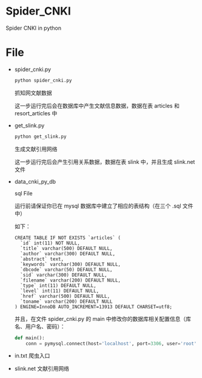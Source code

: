 # Spider_CNKI
Spider CNKI in python

# File
- spider_cnki.py
  ```python
  python spider_cnki.py
  ```
  抓知网文献数据

  这一步运行完后会在数据库中产生文献信息数据，数据在表 articles 和 resort_articles 中

- get_slink.py
  ```python
  python get_slink.py
  ```
  生成文献引用网络

  这一步运行完后会产生引用关系数据，数据在表 slink 中，并且生成 slink.net 文件

- data_cnki_py_db

  sql File

  运行前请保证你已在 mysql 数据库中建立了相应的表结构（在三个 .sql 文件中）

  如下：
  ```
  CREATE TABLE IF NOT EXISTS `articles` (
    `id` int(11) NOT NULL,
    `title` varchar(500) DEFAULT NULL,
    `author` varchar(300) DEFAULT NULL,
    `abstract` text,
    `keywords` varchar(300) DEFAULT NULL,
    `dbcode` varchar(50) DEFAULT NULL,
    `sid` varchar(300) DEFAULT NULL,
    `filename` varchar(200) DEFAULT NULL,
    `type` int(11) DEFAULT NULL,
    `level` int(11) DEFAULT NULL,
    `href` varchar(500) DEFAULT NULL,
    `toname` varchar(200) DEFAULT NULL
  ) ENGINE=InnoDB AUTO_INCREMENT=13913 DEFAULT CHARSET=utf8;
  ```

  并且，在文件 spider_cnki.py 的 main 中修改你的数据库相关配置信息（库名、用户名、密码）：

  ```python
  def main():
      conn = pymysql.connect(host='localhost', port=3306, user='root', passwd='', db='cnki_py_db', charset='utf8mb4', cursorclass=pymysql.cursors.DictCursor)
  ```

- in.txt
  爬虫入口

- slink.net
  文献引用网络
